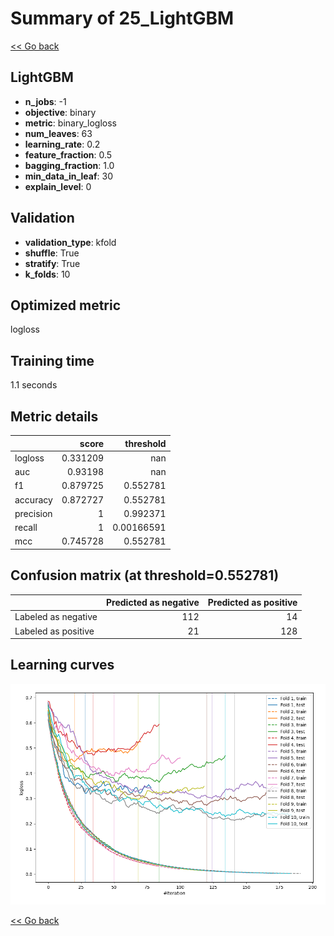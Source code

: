 # Summary of 25_LightGBM

[<< Go back](../README.md)


## LightGBM
- **n_jobs**: -1
- **objective**: binary
- **metric**: binary_logloss
- **num_leaves**: 63
- **learning_rate**: 0.2
- **feature_fraction**: 0.5
- **bagging_fraction**: 1.0
- **min_data_in_leaf**: 30
- **explain_level**: 0

## Validation
 - **validation_type**: kfold
 - **shuffle**: True
 - **stratify**: True
 - **k_folds**: 10

## Optimized metric
logloss

## Training time

1.1 seconds

## Metric details
|           |    score |    threshold |
|:----------|---------:|-------------:|
| logloss   | 0.331209 | nan          |
| auc       | 0.93198  | nan          |
| f1        | 0.879725 |   0.552781   |
| accuracy  | 0.872727 |   0.552781   |
| precision | 1        |   0.992371   |
| recall    | 1        |   0.00166591 |
| mcc       | 0.745728 |   0.552781   |


## Confusion matrix (at threshold=0.552781)
|                     |   Predicted as negative |   Predicted as positive |
|:--------------------|------------------------:|------------------------:|
| Labeled as negative |                     112 |                      14 |
| Labeled as positive |                      21 |                     128 |

## Learning curves
![Learning curves](learning_curves.png)

[<< Go back](../README.md)
